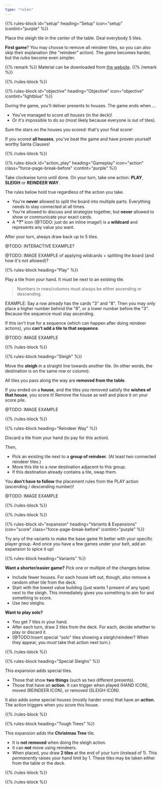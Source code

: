 ```yaml
---
type: "rules"
---
```


{{% rules-block id="setup" heading="Setup" icon="setup" icontint="purple" %}}

Place the sleigh tile in the center of the table. Deal everybody 5 tiles.

**First game**? You may choose to remove all reindeer tiles, so you can also skip their explanation (the "reindeer" action). The _game_ becomes harder, but the _rules_ become even simpler.

{{% remark %}}
Material can be downloaded from [the website](https://pandaqi.com/sleighwell).
{{% /remark %}}

{{% /rules-block %}}

{{% rules-block id="objective" heading="Objective" icon="objective" icontint="lightblue" %}}

During the game, you'll deliver presents to houses. The game ends when ...

* You've managed to score _all houses_ (in the deck)!
* Or it's impossible to do so (most likely because everyone is out of tiles).

Sum the stars on the houses you scored: that's your final score! 

If you scored **all houses**, you've beat the game and have proven yourself worthy Santa Clauses!

{{% /rules-block %}}

{{% rules-block id="action_play" heading="Gameplay" icon="action" class="force-page-break-before" icontint="purple" %}}

Take clockwise turns until done. On your turn, take one action: **PLAY**, **SLEIGH** or **REINDEER WAY**.

The rules below hold true regardless of the action you take.

* You're **never** allowed to split the board into multiple parts. Everything needs to stay connected at all times.
* You're allowed to discuss and strategize together, but **never** allowed to show or communicate your exact cards. 
* A **"?"** icon (@TODO: just do an inline image!) is a **wildcard** and represents any value you want.

After your turn, always draw back up to 5 tiles.

@TODO: INTERACTIVE EXAMPLE?

@TODO: IMAGE EXAMPLE of applying wildcards + splitting the board (and how it's not allowed)?

{{% rules-block heading="Play" %}}

Play a tile from your hand. It must be next to an existing tile.

> Numbers in rows/columns must always be either ascending or descending.

EXAMPLE: Say a row already has the cards "3" and "8". Then you may only place a higher number behind the "8", or a lower number before the "3". Because the sequence must stay ascending.

If this isn't true for a sequence (which can happen after doing reindeer actions), you **can't add a tile to that sequence**.

@TODO: IMAGE EXAMPLE

{{% /rules-block %}}

{{% rules-block heading="Sleigh" %}}

Move the **sleigh** in a straight line towards another tile. (In other words, the destination is on the same row or column).

All tiles you pass along the way are **removed from the table**.

If you ended on a **house**, and the tiles you removed satisfy the **wishes of that house**, you score it! Remove the house as well and place it on your score pile.

@TODO: IMAGE EXAMPLE

{{% /rules-block %}}

{{% rules-block heading="Reindeer Way" %}}

Discard a tile from your hand (to pay for this action).

Then,
* Pick an existing tile next to a **group of reindeer**. (At least two connected reindeer tiles.) 
* Move this tile to a _new_ destination adjacent to this group.
* If this destination already contains a tile, swap them. 

You **don't have to follow** the placement rules from the PLAY action (ascending / descending number)!

@TODO: IMAGE EXAMPLE

{{% /rules-block %}}

{{% /rules-block %}}

{{% rules-block id="expansion" heading="Variants & Expansions" icon="score" class="force-page-break-before" icontint="purple" %}}

Try any of the variants to make the base game fit better with your specific player group. And once you have a few games under your belt, add an expansion to spice it up! 

{{% rules-block heading="Variants" %}}

**Want a shorter/easier game?** Pick one or multiple of the changes below.

* Include fewer houses. For each house left out, though, also remove a random other tile from the deck.
* Start with the lowest value building (just wants 1 present of any type) next to the sleigh. This immediately gives you something to aim for and something to score.
* Use _two_ sleighs.

**Want to play solo?**

* You get 7 tiles in your hand.
* After each turn, draw 2 tiles from the deck. For each, decide whether to play or discard it.
* (@TODO:Insert special "solo" tiles showing a sleigh/reindeer? When they appear, you _must_ take that action next turn.)

{{% /rules-block %}}

{{% rules-block heading="Special Sleighs" %}}

This expansion adds special tiles.
* Those that show **two things** (such as two different presents).
* Those that have an **action**. It can trigger when played (HAND ICON), moved (REINDEER ICON), or removed (SLEIGH ICON). 

It also adds some special houses (mostly harder ones) that have an **action**. The action triggers when you score this house.

{{% /rules-block %}}

{{% rules-block heading="Tough Trees" %}}

This expansion adds the **Christmas Tree** tile.
* It is **not removed** when doing the sleigh action.
* It can **not** move using reindeers.
* When placed, you draw **2 tiles** at the end of your turn (instead of 1). This _permanently_ raises your hand limit by 1. These tiles may be taken either from the table or the deck. 

{{% /rules-block %}}

{{% /rules-block %}}